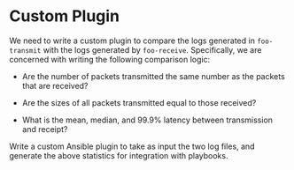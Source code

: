 # Custom Plugin

We need to write a custom plugin to compare the logs generated in `foo-transmit` with the logs generated by `foo-receive`. Specifically, we are concerned with writing the following comparison logic:

- Are the number of packets transmitted the same number as the packets that are received?

- Are the sizes of all packets transmitted equal to those received?

- What is the mean, median, and 99.9% latency between transmission and receipt?

Write a custom Ansible plugin to take as input the two log files, and generate the above statistics for integration with playbooks.
